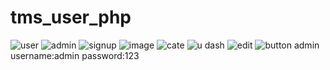 # tms_user_php
![user](https://user-images.githubusercontent.com/128790623/233410126-64925e49-9aad-40bb-90ef-c087ff466622.png)
![admin](https://user-images.githubusercontent.com/128790623/233410465-556086e8-edf8-496d-ac1d-fe7b584b0c69.png)
![signup](https://user-images.githubusercontent.com/128790623/233410810-eb8bf822-8ae8-4eec-a6b0-aa62f5b1d29c.png)
![image](https://user-images.githubusercontent.com/128790623/233411371-c3628b20-190d-47dd-a522-438542c83fea.png)
![cate](https://user-images.githubusercontent.com/128790623/233411811-649d9cf0-4455-4703-a9e2-214e39987aa1.png)
![u dash](https://user-images.githubusercontent.com/128790623/233412345-8cbc7b1b-c543-4792-9ecb-5b3cb9587982.png)
![edit](https://user-images.githubusercontent.com/128790623/233412785-309780aa-88d3-40a6-a8b5-bfbe6f1a8cb8.png)
![button](https://user-images.githubusercontent.com/128790623/233413081-0746af80-3189-4b9c-9398-b5bce34908d2.png)
admin
username:admin password:123



